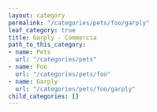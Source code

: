 ```yaml
---
layout: category
permalink: "/categories/pets/foo/garply"
leaf_category: true
title: Garply - Commercia
path_to_this_category:
- name: Pets
  url: "/categories/pets"
- name: Foo
  url: "/categories/pets/foo"
- name: Garply
  url: "/categories/pets/foo/garply"
child_categories: []
---
```

